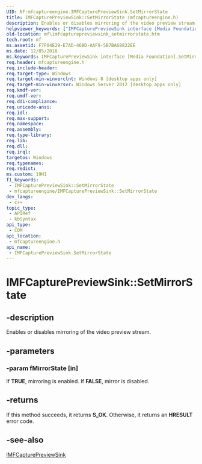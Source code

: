 ```yaml
---
UID: NF:mfcaptureengine.IMFCapturePreviewSink.SetMirrorState
title: IMFCapturePreviewSink::SetMirrorState (mfcaptureengine.h)
description: Enables or disables mirroring of the video preview stream.
helpviewer_keywords: ["IMFCapturePreviewSink interface [Media Foundation]","SetMirrorState method","IMFCapturePreviewSink.SetMirrorState","IMFCapturePreviewSink::SetMirrorState","SetMirrorState","SetMirrorState method [Media Foundation]","SetMirrorState method [Media Foundation]","IMFCapturePreviewSink interface","mf.imfcapturepreviewsink_setmirrorstate","mfcaptureengine/IMFCapturePreviewSink::SetMirrorState"]
old-location: mf\imfcapturepreviewsink_setmirrorstate.htm
tech.root: mf
ms.assetid: F7F04E29-E7AD-46BD-AAF9-5B7BA68822EE
ms.date: 12/05/2018
ms.keywords: IMFCapturePreviewSink interface [Media Foundation],SetMirrorState method, IMFCapturePreviewSink.SetMirrorState, IMFCapturePreviewSink::SetMirrorState, SetMirrorState, SetMirrorState method [Media Foundation], SetMirrorState method [Media Foundation],IMFCapturePreviewSink interface, mf.imfcapturepreviewsink_setmirrorstate, mfcaptureengine/IMFCapturePreviewSink::SetMirrorState
req.header: mfcaptureengine.h
req.include-header: 
req.target-type: Windows
req.target-min-winverclnt: Windows 8 [desktop apps only]
req.target-min-winversvr: Windows Server 2012 [desktop apps only]
req.kmdf-ver: 
req.umdf-ver: 
req.ddi-compliance: 
req.unicode-ansi: 
req.idl: 
req.max-support: 
req.namespace: 
req.assembly: 
req.type-library: 
req.lib: 
req.dll: 
req.irql: 
targetos: Windows
req.typenames: 
req.redist: 
ms.custom: 19H1
f1_keywords:
 - IMFCapturePreviewSink::SetMirrorState
 - mfcaptureengine/IMFCapturePreviewSink::SetMirrorState
dev_langs:
 - c++
topic_type:
 - APIRef
 - kbSyntax
api_type:
 - COM
api_location:
 - mfcaptureengine.h
api_name:
 - IMFCapturePreviewSink.SetMirrorState
---
```


# IMFCapturePreviewSink::SetMirrorState


## -description

Enables or disables mirroring of the video preview stream.

## -parameters

### -param fMirrorState [in]

If   <b>TRUE</b>, mirroring is enabled. If <b>FALSE</b>, mirror is disabled.

## -returns

If this method succeeds, it returns <b xmlns:loc="http://microsoft.com/wdcml/l10n">S_OK</b>. Otherwise, it returns an <b xmlns:loc="http://microsoft.com/wdcml/l10n">HRESULT</b> error code.

## -see-also

<a href="https://docs.microsoft.com/windows/desktop/api/mfcaptureengine/nn-mfcaptureengine-imfcapturepreviewsink">IMFCapturePreviewSink</a>


